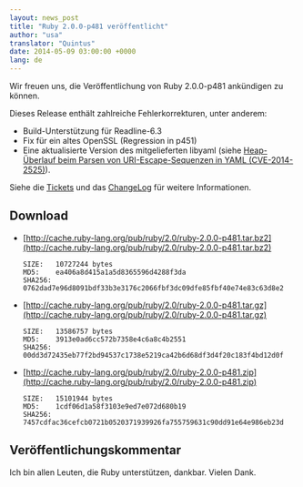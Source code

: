 ```yaml
---
layout: news_post
title: "Ruby 2.0.0-p481 veröffentlicht"
author: "usa"
translator: "Quintus"
date: 2014-05-09 03:00:00 +0000
lang: de
---
```


Wir freuen uns, die Veröffentlichung von Ruby 2.0.0-p481 ankündigen zu können.

Dieses Release enthält zahlreiche Fehlerkorrekturen, unter anderem:

* Build-Unterstützung für Readline-6.3
* Fix für ein altes OpenSSL (Regression in p451)
* Eine aktualisierte Version des mitgelieferten libyaml
  (siehe [Heap-Überlauf beim Parsen von URI-Escape-Sequenzen in YAML (CVE-2014-2525)](https://www.ruby-lang.org/de/news/2014/03/29/heap-overflow-in-yaml-uri-escape-parsing-cve-2014-2525/)).

Siehe die
[Tickets](https://bugs.ruby-lang.org/projects/ruby-200/issues?set_filter=1&amp;status_id=5)
und das
[ChangeLog](http://svn.ruby-lang.org/repos/ruby/tags/v2_0_0_481/ChangeLog)
für weitere Informationen.

## Download

* [http://cache.ruby-lang.org/pub/ruby/2.0/ruby-2.0.0-p481.tar.bz2](http://cache.ruby-lang.org/pub/ruby/2.0/ruby-2.0.0-p481.tar.bz2)

      SIZE:   10727244 bytes
      MD5:    ea406a8d415a1a5d8365596d4288f3da
      SHA256: 0762dad7e96d8091bdf33b3e3176c2066fbf3dc09dfe85fbf40e74e83c63d8e2

* [http://cache.ruby-lang.org/pub/ruby/2.0/ruby-2.0.0-p481.tar.gz](http://cache.ruby-lang.org/pub/ruby/2.0/ruby-2.0.0-p481.tar.gz)

      SIZE:   13586757 bytes
      MD5:    3913e0ad6cc572b7358e4c6a8c4b2551
      SHA256: 00dd3d72435eb77f2bd94537c1738e5219ca42b6d68df3d4f20c183f4bd12d0f

* [http://cache.ruby-lang.org/pub/ruby/2.0/ruby-2.0.0-p481.zip](http://cache.ruby-lang.org/pub/ruby/2.0/ruby-2.0.0-p481.zip)

      SIZE:   15101944 bytes
      MD5:    1cdf06d1a58f3103e9ed7e072d680b19
      SHA256: 7457cdfac36cefcb0721b0520371939926fa755759631c90dd91e64e986eb23d

## Veröffentlichungskommentar

Ich bin allen Leuten, die Ruby unterstützen, dankbar.
Vielen Dank.
